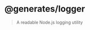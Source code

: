 # @generates/logger
> A readable Node.js logging utility

[licenseUrl]: https://github.com/generates/generates/blob/main/packages/logger/LICENSE
